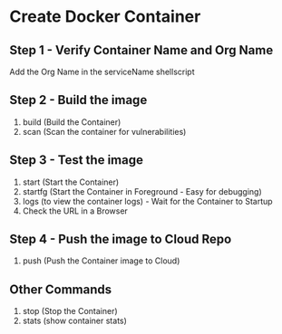 # Create Docker Container

## Step 1 - Verify Container Name and Org Name

Add the Org Name in the serviceName shellscript

## Step 2 - Build the image

1. build (Build the Container)
2. scan (Scan the container for vulnerabilities)

## Step 3 - Test the image

1. start (Start the Container)
2. startfg (Start the Container in Foreground - Easy for debugging)
2. logs (to view the container logs) - Wait for the Container to Startup
3. Check the URL in a Browser

## Step 4 - Push the image to Cloud Repo

1. push (Push the Container image to Cloud)

## Other Commands

1. stop (Stop the Container)
2. stats (show container stats)
